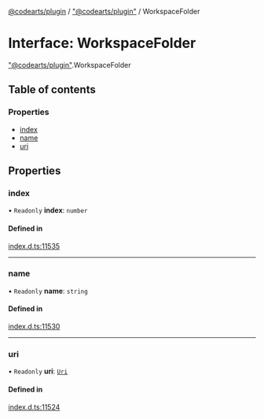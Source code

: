 [@codearts/plugin](../README.md) / ["@codearts/plugin"](../modules/_codearts_plugin_.md) / WorkspaceFolder

# Interface: WorkspaceFolder

["@codearts/plugin"](../modules/_codearts_plugin_.md).WorkspaceFolder

## Table of contents

### Properties

- [index](codearts_plugin_.WorkspaceFolder.md#index)
- [name](codearts_plugin_.WorkspaceFolder.md#name)
- [uri](codearts_plugin_.WorkspaceFolder.md#uri)

## Properties

### index

• `Readonly` **index**: `number`

#### Defined in

[index.d.ts:11535](https://github.com/huaweicloud/cloudide-plugin-api/blob/84e382d/index.d.ts#L11535)

___

### name

• `Readonly` **name**: `string`

#### Defined in

[index.d.ts:11530](https://github.com/huaweicloud/cloudide-plugin-api/blob/84e382d/index.d.ts#L11530)

___

### uri

• `Readonly` **uri**: [`Uri`](../classes/codearts_plugin_.Uri.md)

#### Defined in

[index.d.ts:11524](https://github.com/huaweicloud/cloudide-plugin-api/blob/84e382d/index.d.ts#L11524)
